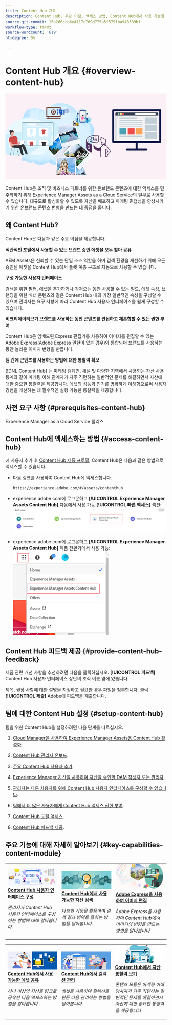 ```yaml
---
title: Content Hub 개요
description: Content Hub, 주요 이점, 액세스 방법, Content Hub에서 사용 가능한 옵션에 대한 피드백을 제공하는 방법에 대해 자세히 알아보십시오.
source-git-commit: 15a266ccb6e4117c769d775a5f579fba943389bf
workflow-type: tm+mt
source-wordcount: '619'
ht-degree: 0%

---
```



# Content Hub 개요 {#overview-content-hub}

![Content Hub 개요](assets/content-hub-overview.png)

Content Hub은 조직 및 비즈니스 파트너를 위한 온브랜드 콘텐츠에 대한 액세스를 민주화하기 위해 Experience Manager Assets as a Cloud Service의 일부로 사용할 수 있습니다. 대규모로 활성화할 수 있도록 자산을 배포하고 마케팅 민첩성을 향상시키기 위한 온브랜드 콘텐츠 변형을 만드는 데 중점을 둡니다.

## 왜 Content Hub?

Content Hub은 다음과 같은 주요 이점을 제공합니다.

**직관적인 포털에서 사용할 수 있는 브랜드 승인 에셋을 모두 찾아 공유**

AEM Assets은 신뢰할 수 있는 단일 소스 역할을 하며 검색 환경을 개선하기 위해 모든 승인된 에셋을 Content Hub에서 플랫 계층 구조로 자동으로 사용할 수 있습니다.

**구성 가능한 사용자 인터페이스**

검색을 위한 필터, 에셋을 추가하거나 가져오는 동안 사용할 수 있는 필드, 에셋 속성, 브랜딩을 위한 배너 콘텐츠와 같은 Content Hub 내의 가장 일반적인 속성을 구성할 수 있으며 관리자는 요구 사항에 따라 Content Hub 사용자 인터페이스를 쉽게 구성할 수 있습니다.

**비크리에이티브가 브랜드를 사용하는 동안 콘텐츠를 편집하고 재혼합할 수 있는 권한 부여**

Content Hub은 임베드된 Express 편집기를 사용하여 이미지를 편집할 수 있는 Adobe Express(Adobe Express 권한이 있는 경우)와 통합되어 브랜드를 사용하는 동안 놀라운 이미지 변형을 만듭니다.

**팀 간에 콘텐츠를 사용하는 방법에 대한 통찰력 확보**

[!DNL Content Hub] 는 마케팅 캠페인, 채널 및 다양한 지역에서 사용되는 자산 사용 통계와 같이 마케팅 이해 관계자가 자주 직면하는 일반적인 문제를 해결하면서 자산에 대한 중요한 통찰력을 제공합니다. 에셋의 성능과 인기를 명확하게 이해함으로써 사용자 경험을 개선하는 데 필수적인 실행 가능한 통찰력을 제공합니다.

## 사전 요구 사항 {#prerequisites-content-hub}

Experience Manager as a Cloud Service 릴리스

## Content Hub에 액세스하는 방법 {#access-content-hub}

에 사용자 추가 후 [Content Hub 제품 프로필](/help/assets/deploy-content-hub.md#content-hub-instance-product-profile), Content Hub은 다음과 같은 방법으로 액세스할 수 있습니다.

* 다음 링크를 사용하여 Content Hub에 액세스합니다.

  `https://experience.adobe.com/#/assets/contenthub`

* experience.adobe com에 로그온하고 **[!UICONTROL Experience Manager Assets Content Hub]** 다음에서 사용 가능 **[!UICONTROL 빠른 액세스]** 섹션:
  ![Content Hub 액세스](assets/access-content-hub.png)

* experience.adobe com에 로그온하고 **[!UICONTROL Experience Manager Assets Content Hub]** 제품 전환기에서 사용 가능:
  ![Content Hub 액세스 방법 3](assets/access-content-hub-alternate.png)



## Content Hub 피드백 제공 {#provide-content-hub-feedback}

제품 관련 개선 사항을 추천하려면 다음을 클릭하십시오. **[!UICONTROL 피드백]** Content Hub 사용자 인터페이스 상단의 조직 이름 옆에 있습니다.

제목, 권장 사항에 대한 설명을 지정하고 필요한 경우 파일을 첨부합니다. 클릭 **[!UICONTROL 제출]** Adobe에 피드백을 제출합니다.

## 팀에 대한 Content Hub 설정 {#setup-content-hub}

팀을 위한 Content Hub을 설정하려면 다음 단계를 따르십시오.

1. [Cloud Manager을 사용하여 Experience Manager Assets용 Content Hub 활성화](deploy-content-hub.md#enable-content-hub).

1. [Content Hub 관리자 온보드](deploy-content-hub.md#onboard-content-hub-administrator).

1. [주요 Content Hub 사용자 추가](deploy-content-hub.md##onboard-content-hub-consumer-users).

1. [Experience Manager 자산을 사용하여 자산을 승인할 DAM 작성자 또는 관리자](approve-assets.md).

1. [관리자는 다른 사용자를 위해 Content Hub 사용자 인터페이스를 구성할 수 있습니다](configure-content-hub-ui-options.md).

1. [팀에서 더 많은 사용자에게 Content Hub 액세스 권한 부여](deploy-content-hub.md##onboard-content-hub-consumer-users).

1. [Content Hub 포털 액세스](#access-content-hub).

1. [Content Hub 피드백 제공](#provide-content-hub-feedback).


## 주요 기능에 대해 자세히 알아보기 {#key-capabilities-content-module}

<table>
<td>
   <a href="/help/assets/configure-content-hub-ui-options.md">
   <img alt="Content Hub 배포" src="./assets/configure-assets.png" />
   </a>
   <div>
      <a href="/help/assets/configure-content-hub-ui-options.md">
      <strong>Content Hub 사용자 인터페이스 구성</strong>
      </a>
   </div>
   <p>
      <em>관리자가 Content Hub 사용자 인터페이스를 구성하는 방법에 대해 알아봅니다. </em>
   </p>
</td>


<td>
   <a href="/help/assets/search-assets-content-hub.md">
   <img alt="Content Hub에서 사용 가능한 자산 검색" src="./assets/search.png" />
   </a>
   <div>
      <a href="/help/assets/search-assets-content-hub.md">
      <strong>Content Hub에서 사용 가능한 자산 검색</strong>
      </a>
   </div>
   <p>
      <em>다양한 기능을 활용하여 검색 결과 범위를 좁히는 방법을 알아봅니다.</em>
   </p>
</td>
<td>
   <a href="/help/assets/edit-images-content-hub.md">
   <img alt="Adobe Express를 사용하여 이미지 편집" src="./assets/edit-images-content-hub.png" />
   </a>
   <div>
      <a href="/help/assets/edit-images-content-hub.md">
      <strong>Adobe Express을 사용하여 이미지 편집</strong>
      </a>
   </div>
   <p>
      <em>Adobe Express을 사용하여 Content Hub에서 이미지의 변형을 만드는 방법을 알아봅니다</em>
   </p>
</td>
</table>
<table>
<td>
   <a href="/help/assets/share-assets-content-hub.md">
   <img alt="Content Hub에서 사용 가능한 에셋 공유" src="./assets/share-assets-banner.png" />
   </a>
   <div>
      <a href="/help/assets/share-assets-content-hub.md">
      <strong>Content Hub에서 사용 가능한 에셋 공유</strong>
      </a>
   </div>
   <p>
      <em>하나 이상의 자산을 링크로 공유한 다음 액세스하는 방법을 알아봅니다.</em>
   </p>
</td>
<td>
   <a href="/help/assets/collections-content-hub.md">
   <img alt="Content Hub에서 컬렉션 관리" src="./assets/manage-collection.png" />
   </a>
   <div>
      <a href="/help/assets/collections-content-hub.md">
      <strong>Content Hub에서 컬렉션 관리</strong>
      </a>
   </div>
   <p>
      <em>에셋을 사용하여 컬렉션을 만든 다음 관리하는 방법을 알아봅니다.</em>
   </p>
</td>
<td>
   <a href="/help/assets/insights-content-hub.md">
   <img alt="Content Hub에서 사용 가능한 에셋 공유" src="./assets/asset-insights-banner.jpg" />
   </a>
   <div>
      <a href="/help/assets/insights-content-hub.md">
      <strong>Content Hub에서 자산 통찰력 보기</strong>
      </a>
   </div>
   <p>
      <em> 콘텐츠 모듈은 마케팅 이해 당사자가 자주 직면하는 일반적인 문제를 해결하면서 자산에 대한 중요한 통찰력을 제공합니다</em>
   </p>
</td>
</table>
